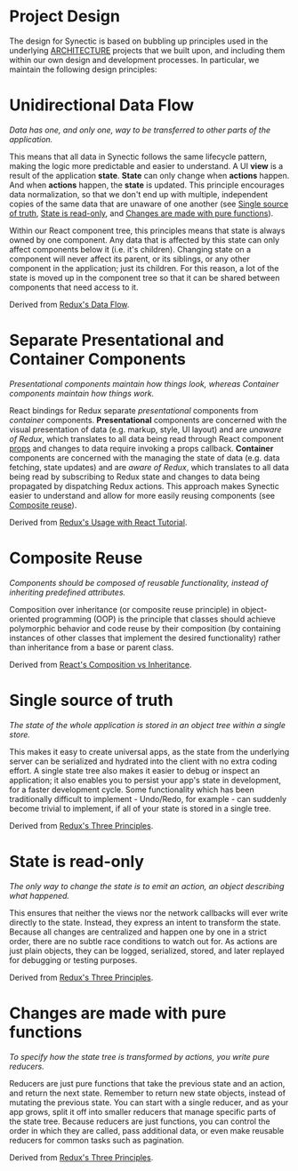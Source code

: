 # Project Design

The design for Synectic is based on bubbling up principles used in the underlying [ARCHITECTURE](ARCHITECTURE.md) projects that we built upon, and including them within our own design and development processes. In particular, we maintain the following design principles:

# Unidirectional Data Flow
*Data has one, and only one, way to be transferred to other parts of the application.*

This means that all data in Synectic follows the same lifecycle pattern, making the logic more predictable and easier to understand. A UI **view** is a result of the application **state**. **State** can only change when **actions** happen. And when **actions** happen, the **state** is updated. This principle encourages data normalization, so that we don't end up with multiple, independent copies of the same data that are unaware of one another (see [Single source of truth](#Single-source-of-truth), [State is read-only](#State-is-read-only), and [Changes are made with pure functions](#Changes-are-made-with-pure-functions)).

Within our React component tree, this principles means that state is always owned by one component. Any data that is affected by this state can only affect components below it (i.e. it's children). Changing state on a component will never affect its parent, or its siblings, or any other component in the application; just its children. For this reason, a lot of the state is moved up in the component tree so that it can be shared between components that need access to it.

Derived from [Redux's Data Flow](https://redux.js.org/basics/data-flow).

# Separate Presentational and Container Components
*Presentational components maintain how things look, whereas Container components maintain how things work.*

React bindings for Redux separate *presentational* components from *container* components. **Presentational** components are concerned with the visual presentation of data (e.g. markup, style, UI layout) and are *unaware of Redux*, which translates to all data being read through React component [props](https://reactjs.org/docs/components-and-props.html) and changes to data require invoking a props callback. **Container** components are concerned with the managing the state of data (e.g. data fetching, state updates) and are *aware of Redux*, which translates to all data being read by subscribing to Redux state and changes to data being propagated by dispatching Redux actions. This approach makes Synectic easier to understand and allow for more easily reusing components (see [Composite reuse](#Composite-reuse)).

Derived from [Redux's Usage with React Tutorial](https://redux.js.org/basics/usage-with-react#presentational-and-container-components).

# Composite Reuse
*Components should be composed of reusable functionality, instead of inheriting predefined attributes.*

Composition over inheritance (or composite reuse principle) in object-oriented programming (OOP) is the principle that classes should achieve polymorphic behavior and code reuse by their composition (by containing instances of other classes that implement the desired functionality) rather than inheritance from a base or parent class.

Derived from [React's Composition vs Inheritance](https://reactjs.org/docs/composition-vs-inheritance.html).

# Single source of truth
*The state of the whole application is stored in an object tree within a single store.*

This makes it easy to create universal apps, as the state from the underlying server can be serialized and hydrated into the client with no extra coding effort. A single state tree also makes it easier to debug or inspect an application; it also enables you to persist your app's state in development, for a faster development cycle. Some functionality which has been traditionally difficult to implement - Undo/Redo, for example - can suddenly become trivial to implement, if all of your state is stored in a single tree.

Derived from [Redux's Three Principles](https://redux.js.org/introduction/three-principles#single-source-of-truth).

# State is read-only
*The only way to change the state is to emit an action, an object describing what happened.*

This ensures that neither the views nor the network callbacks will ever write directly to the state. Instead, they express an intent to transform the state. Because all changes are centralized and happen one by one in a strict order, there are no subtle race conditions to watch out for. As actions are just plain objects, they can be logged, serialized, stored, and later replayed for debugging or testing purposes.

Derived from [Redux's Three Principles](https://redux.js.org/introduction/three-principles#state-is-read-only).

# Changes are made with pure functions
*To specify how the state tree is transformed by actions, you write pure reducers.*

Reducers are just pure functions that take the previous state and an action, and return the next state. Remember to return new state objects, instead of mutating the previous state. You can start with a single reducer, and as your app grows, split it off into smaller reducers that manage specific parts of the state tree. Because reducers are just functions, you can control the order in which they are called, pass additional data, or even make reusable reducers for common tasks such as pagination.

Derived from [Redux's Three Principles](https://redux.jss.org/introduction/three-principles#changes-are-made-with-pure-functions).